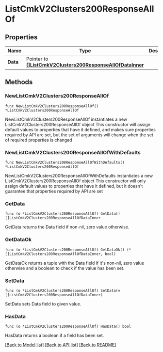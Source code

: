 # ListCmkV2Clusters200ResponseAllOf

## Properties

Name | Type | Description | Notes
------------ | ------------- | ------------- | -------------
**Data** | Pointer to [**[]ListCmkV2Clusters200ResponseAllOfDataInner**](ListCmkV2Clusters200ResponseAllOfDataInner.md) |  | [optional] 

## Methods

### NewListCmkV2Clusters200ResponseAllOf

`func NewListCmkV2Clusters200ResponseAllOf() *ListCmkV2Clusters200ResponseAllOf`

NewListCmkV2Clusters200ResponseAllOf instantiates a new ListCmkV2Clusters200ResponseAllOf object
This constructor will assign default values to properties that have it defined,
and makes sure properties required by API are set, but the set of arguments
will change when the set of required properties is changed

### NewListCmkV2Clusters200ResponseAllOfWithDefaults

`func NewListCmkV2Clusters200ResponseAllOfWithDefaults() *ListCmkV2Clusters200ResponseAllOf`

NewListCmkV2Clusters200ResponseAllOfWithDefaults instantiates a new ListCmkV2Clusters200ResponseAllOf object
This constructor will only assign default values to properties that have it defined,
but it doesn't guarantee that properties required by API are set

### GetData

`func (o *ListCmkV2Clusters200ResponseAllOf) GetData() []ListCmkV2Clusters200ResponseAllOfDataInner`

GetData returns the Data field if non-nil, zero value otherwise.

### GetDataOk

`func (o *ListCmkV2Clusters200ResponseAllOf) GetDataOk() (*[]ListCmkV2Clusters200ResponseAllOfDataInner, bool)`

GetDataOk returns a tuple with the Data field if it's non-nil, zero value otherwise
and a boolean to check if the value has been set.

### SetData

`func (o *ListCmkV2Clusters200ResponseAllOf) SetData(v []ListCmkV2Clusters200ResponseAllOfDataInner)`

SetData sets Data field to given value.

### HasData

`func (o *ListCmkV2Clusters200ResponseAllOf) HasData() bool`

HasData returns a boolean if a field has been set.


[[Back to Model list]](../README.md#documentation-for-models) [[Back to API list]](../README.md#documentation-for-api-endpoints) [[Back to README]](../README.md)


